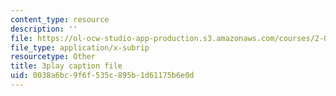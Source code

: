 ```yaml
---
content_type: resource
description: ''
file: https://ol-ocw-studio-app-production.s3.amazonaws.com/courses/2-003sc-engineering-dynamics-fall-2011/0038a6bc9f6f535c895b1d61175b6e0d_fK9AGvLf3yw.vtt
file_type: application/x-subrip
resourcetype: Other
title: 3play caption file
uid: 0038a6bc-9f6f-535c-895b-1d61175b6e0d
---
```

